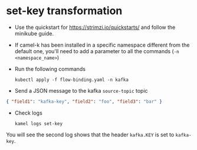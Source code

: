 # set-key transformation

- Use the quickstart for https://strimzi.io/quickstarts/ and follow the minikube guide.

- If camel-k has been installed in a specific namespace different from the default one, you'll need to add a parameter to all the commands (`-n <namespace_name>`)

- Run the following commands

      kubectl apply -f flow-binding.yaml -n kafka

- Send a JSON message to the kafka `source-topic` topic
```json
{ "field1": "kafka-key", "field2": "foo", "field3": "bar" }
```
- Check logs

      kamel logs set-key

You will see the second log shows that the header `kafka.KEY` is set to `kafka-key`.